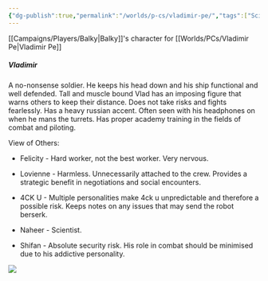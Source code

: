 ```yaml
---
{"dg-publish":true,"permalink":"/worlds/p-cs/vladimir-pe/","tags":["Scifi","Zen"]}
---
```


[[Campaigns/Players/Balky\|Balky]]'s character for [[Worlds/PCs/Vladimir Pe\|Vladimir Pe]]
##### Vladimir

A no-nonsense soldier. He keeps his head down and his ship functional and well defended. Tall and muscle bound Vlad has an imposing figure that warns others to keep their distance. Does not take risks and fights fearlessly. Has a heavy russian accent. Often seen with his headphones on when he mans the turrets. Has proper academy training in the fields of combat and piloting. 

  

View of Others: 

- Felicity - Hard worker, not the best worker. Very nervous.
    
- Lovienne - Harmless. Unnecessarily attached to the crew. Provides a strategic benefit in negotiations and social encounters.
    
- 4CK U - Multiple personalities make 4ck u unpredictable and therefore a possible risk. Keeps notes on any issues that may send the robot berserk. 
    
- Naheer - Scientist.
    
- Shifan - Absolute security risk. His role in combat should be minimised due to his addictive personality.
    

![](https://lh7-us.googleusercontent.com/Xdpmq0tCBWQLxwaz7y6-Jfyv3vMX3CSsFhV1rKI6p7g4PRVitj2j6jCwDSAxcUvTo3F48GH2z2I4P6whLbfseZogBxHpeAcEAt5nwYtLLv1QbzF0RhYiKzT-Sy4WmN90_ZqIUB49RX3jgCL1T4wXYA)